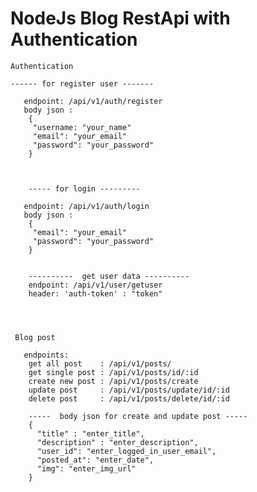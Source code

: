 # NodeJs Blog RestApi with Authentication

    Authentication 

    ------ for register user -------
    
       endpoint: /api/v1/auth/register
       body json :
        {
         "username: "your_name"
         "email": "your_email"
         "password": "your_password"
        }
        
        

        ----- for login ---------
        
       endpoint: /api/v1/auth/login
       body json :
        {
         "email": "your_email"
         "password": "your_password"
        }
        
        
        ----------  get user data ----------
        endpoint: /api/v1/user/getuser
        header: 'auth-token' : "token"
        
        
        

     Blog post

       endpoints:
        get all post    : /api/v1/posts/
        get single post : /api/v1/posts/id/:id
        create new post : /api/v1/posts/create
        update post     : /api/v1/posts/update/id/:id
        delete post     : /api/v1/posts/delete/id/:id

        -----  body json for create and update post -----
        {
          "title" : "enter_title",
          "description" : "enter_description",
          "user_id": "enter_logged_in_user_email",
          "posted_at": "enter_date",
          "img": "enter_img_url"
        }
